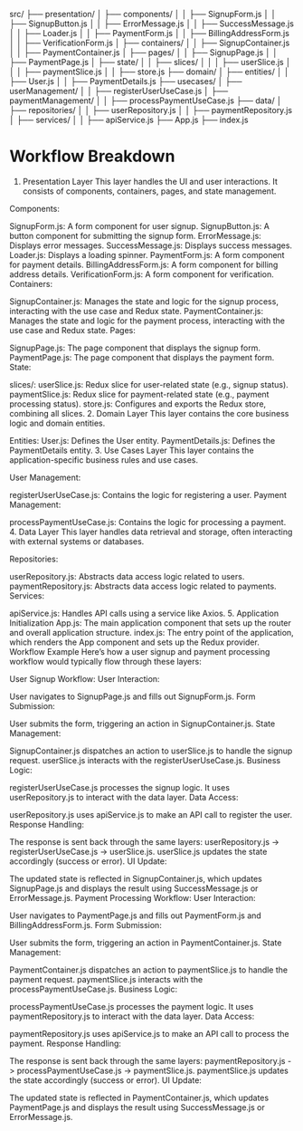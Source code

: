 src/
  ├── presentation/
  │   ├── components/
  │   │   ├── SignupForm.js
  │   │   ├── SignupButton.js
  │   │   ├── ErrorMessage.js
  │   │   ├── SuccessMessage.js
  │   │   ├── Loader.js
  │   │   ├── PaymentForm.js
  │   │   ├── BillingAddressForm.js
  │   │   ├── VerificationForm.js
  │   ├── containers/
  │   │   ├── SignupContainer.js
  │   │   ├── PaymentContainer.js
  │   ├── pages/
  │   │   ├── SignupPage.js
  │   │   ├── PaymentPage.js
  │   ├── state/
  │   │   ├── slices/
  │   │   │   ├── userSlice.js
  │   │   │   ├── paymentSlice.js
  │   │   ├── store.js
  ├── domain/
  │   ├── entities/
  │   │   ├── User.js
  │   │   ├── PaymentDetails.js
  ├── usecases/
  │   ├── userManagement/
  │   │   ├── registerUserUseCase.js
  │   ├── paymentManagement/
  │   │   ├── processPaymentUseCase.js
  ├── data/
  │   ├── repositories/
  │   │   ├── userRepository.js
  │   │   ├── paymentRepository.js
  │   ├── services/
  │   │   ├── apiService.js
  ├── App.js
  ├── index.js


# Workflow Breakdown
1. Presentation Layer
This layer handles the UI and user interactions. It consists of components, containers, pages, and state management.

Components:

SignupForm.js: A form component for user signup.
SignupButton.js: A button component for submitting the signup form.
ErrorMessage.js: Displays error messages.
SuccessMessage.js: Displays success messages.
Loader.js: Displays a loading spinner.
PaymentForm.js: A form component for payment details.
BillingAddressForm.js: A form component for billing address details.
VerificationForm.js: A form component for verification.
Containers:

SignupContainer.js: Manages the state and logic for the signup process, interacting with the use case and Redux state.
PaymentContainer.js: Manages the state and logic for the payment process, interacting with the use case and Redux state.
Pages:

SignupPage.js: The page component that displays the signup form.
PaymentPage.js: The page component that displays the payment form.
State:

slices/:
userSlice.js: Redux slice for user-related state (e.g., signup status).
paymentSlice.js: Redux slice for payment-related state (e.g., payment processing status).
store.js: Configures and exports the Redux store, combining all slices.
2. Domain Layer
This layer contains the core business logic and domain entities.

Entities:
User.js: Defines the User entity.
PaymentDetails.js: Defines the PaymentDetails entity.
3. Use Cases Layer
This layer contains the application-specific business rules and use cases.

User Management:

registerUserUseCase.js: Contains the logic for registering a user.
Payment Management:

processPaymentUseCase.js: Contains the logic for processing a payment.
4. Data Layer
This layer handles data retrieval and storage, often interacting with external systems or databases.

Repositories:

userRepository.js: Abstracts data access logic related to users.
paymentRepository.js: Abstracts data access logic related to payments.
Services:

apiService.js: Handles API calls using a service like Axios.
5. Application Initialization
App.js: The main application component that sets up the router and overall application structure.
index.js: The entry point of the application, which renders the App component and sets up the Redux provider.
Workflow Example
Here’s how a user signup and payment processing workflow would typically flow through these layers:

User Signup Workflow:
User Interaction:

User navigates to SignupPage.js and fills out SignupForm.js.
Form Submission:

User submits the form, triggering an action in SignupContainer.js.
State Management:

SignupContainer.js dispatches an action to userSlice.js to handle the signup request.
userSlice.js interacts with the registerUserUseCase.js.
Business Logic:

registerUserUseCase.js processes the signup logic.
It uses userRepository.js to interact with the data layer.
Data Access:

userRepository.js uses apiService.js to make an API call to register the user.
Response Handling:

The response is sent back through the same layers: userRepository.js -> registerUserUseCase.js -> userSlice.js.
userSlice.js updates the state accordingly (success or error).
UI Update:

The updated state is reflected in SignupContainer.js, which updates SignupPage.js and displays the result using SuccessMessage.js or ErrorMessage.js.
Payment Processing Workflow:
User Interaction:

User navigates to PaymentPage.js and fills out PaymentForm.js and BillingAddressForm.js.
Form Submission:

User submits the form, triggering an action in PaymentContainer.js.
State Management:

PaymentContainer.js dispatches an action to paymentSlice.js to handle the payment request.
paymentSlice.js interacts with the processPaymentUseCase.js.
Business Logic:

processPaymentUseCase.js processes the payment logic.
It uses paymentRepository.js to interact with the data layer.
Data Access:

paymentRepository.js uses apiService.js to make an API call to process the payment.
Response Handling:

The response is sent back through the same layers: paymentRepository.js -> processPaymentUseCase.js -> paymentSlice.js.
paymentSlice.js updates the state accordingly (success or error).
UI Update:

The updated state is reflected in PaymentContainer.js, which updates PaymentPage.js and displays the result using SuccessMessage.js or ErrorMessage.js.